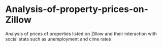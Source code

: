 # Analysis-of-property-prices-on-Zillow
Analysis of prices of properties listed on Zillow and their interaction with social stats such as unemployment and cime rates
